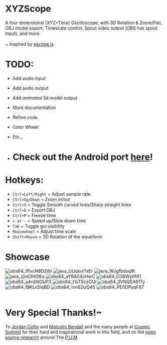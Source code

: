 # XYZScope
A four dimensional (XYZ+Time) Oscilloscope, with 3D Rotation & Zoom/Pan, OBJ model export, Timescale control, Spout video output (OBS has spout input), and more. <br><br>
~ Inspired by [oscope.js](https://ondras.github.io/oscope/)<br>

# TODO:
- Add audio input
- Add audio output
- Add _animated_ 3d model output
- More documentation
- Refine code
- Color Wheel
- Etc...

- # Check out the Android port [here](https://github.com/g-l-i-t-c-h-o-r-s-e/XYZScope/tree/android-14)!

# Hotkeys:
- `Ctrl+Left/Right` = Adjust sample rate
- `Ctrl+Up/Down` = Zoom in/out
- `Ctrl+S` = Toggle Smooth curved lines/Sharp straight lines
- `Ctrl+E` = Export OBJ
- `Ctrl+P` = Freeze time
- `+ or -` = Speed up/Slow down time
- `Tab` = Toggle gui visibility
- `Mousewheel` = Adjust time scale
- `Shift+Mouse` = 3D Rotation of the waveform

# Showcase
![obs64_fPxcN9D2Wi](https://github.com/user-attachments/assets/511eb18e-6524-4d81-8e21-4041f89e8481)
![java_UUqkvI7xEr](https://github.com/user-attachments/assets/2a4ba9e5-4162-4bb7-b72f-8b4cbc599d1d)
![java_WJgfbsbqlR](https://github.com/user-attachments/assets/20eb2d2c-f0bc-4ff9-be39-4e713b872cb9)
![java_zjmt3H0IEa](https://github.com/user-attachments/assets/bb9a5ccb-6819-468b-b171-00d8d464f775)
![obs64_aYBA04cHwC](https://github.com/user-attachments/assets/7d289356-4fcb-475e-bf50-30a06120ec58) 
![obs64_C0BWytIfX1](https://github.com/user-attachments/assets/61240221-eb74-41ea-9f6b-3e00eef90b9b)
![obs64_a4rdXlOUP3](https://github.com/user-attachments/assets/f7dc9f35-ce15-4116-ab4b-55970e801fa3)
![obs64_t1xTSczOUl](https://github.com/user-attachments/assets/99518e24-591a-47b9-902b-84231a523de9)
![obs64_3VNQEA91Ty](https://github.com/user-attachments/assets/c20424c9-4310-446d-aae0-0db31004072b)
![obs64_19KLvSlqBD](https://github.com/user-attachments/assets/02d6f32e-490f-4067-affa-07ed7f1437c1)
![obs64_inn62izQ45](https://github.com/user-attachments/assets/f87d8007-a828-4c54-b707-1b3c9180b4de)
![obs64_PE0DPyqF87](https://github.com/user-attachments/assets/57508104-eec9-40f6-8ffe-0a9d3970d9fa)
<br>
<br>
# Very Special Thanks!~ 
To [Jordan Collin](https://alchemicalscience.org/) and [Malcolm Bendall](https://www.howtube.com/channels/StrikeFoundationEarth#tab_all_videos) and the many people at [Cosmic Summit](https://www.youtube.com/watch?v=JsGz8G_VQJM) for their hard and inspirational work in this field, and on the [open source research](https://www.ascensiondynamics.org/blog-noteworthy/plasmoid-unification-model) around The [P.U.M](https://cdn.prod.website-files.com/5cc5e9c2dca8019de9074c56/6393fdf28871b165b87339ac_Plasmoid_Unification_Model_vertical.pdf)
